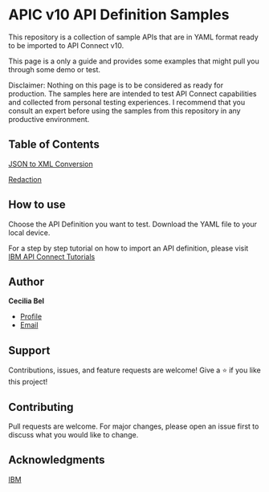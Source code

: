 # APIC v10 API Definition Samples

This repository is a collection of sample APIs that are in YAML format ready to be imported to API Connect v10.

This page is a only a guide and provides some examples that might pull you through some demo or test.

Disclaimer: Nothing on this page is to be considered as ready for production. The samples here are intended to test API Connect capabilities and collected from personal testing experiences. I recommend that you consult an expert before using the samples from this repository in any productive environment.

## Table of Contents

[JSON to XML Conversion](json-to-xml/json-to-xml_1.0.0.yaml)

[Redaction](redaction/redaction_1.0.0.yaml)


## How to use
Choose the API Definition you want to test. Download the YAML file to your local device. 

For a step by step tutorial on how to import an API definition, please visit [IBM API Connect Tutorials](https://www.ibm.com/docs/en/api-connect/10.0.1.x?topic=tutorials-tutorial-importing-api)


## Author
**Cecilia Bel**

- [Profile](https://github.com/polaquita7 "Find me on Github")
- [Email](mailto:belcecilia@ar.ibm.com?subject=Hi% "Hi! About your APIC Samples...")

## Support
Contributions, issues, and feature requests are welcome!
Give a ⭐️ if you like this project!

## Contributing
Pull requests are welcome. For major changes, please open an issue first to discuss what you would like to change.

## Acknowledgments
[IBM](https://www.ibm.com/docs/en/api-connect)
